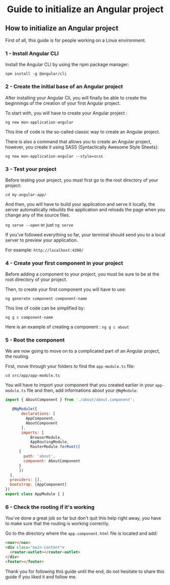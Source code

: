 <h1 align="center">Guide to initialize an Angular project</h1>

<h2>How to initialize an Angular project</h2>

First of all, this guide is for people working on a Linux environment.

<h3>1 - Install Angular CLI</h3>

Install the Angular CLI by using the npm package manager:

`npm install -g @angular/cli`

<h3>2 - Create the initial base of an Angular project</h3>

After installing your Angular Cli, you will finally be able to create the beginnings of the creation of your first Angular project.

To start with, you will have to create your Angular project :

`ng new mon-application-angular`

This line of code is the so-called classic way to create an Angular project.

There is also a command that allows you to create an Angular project, however, you create it using SASS (Syntactically Awesome Style Sheets):

`ng new mon-application-angular --style=scss`

<h3>3 - Test your project</h3>

Before testing your project, you must first go to the root directory of your project:

`cd my-angular-app/`

And then, you will have to build your application and serve it locally, the server automatically rebuilds the application and reloads the page when you change any of the source files.

`ng serve --open` or just `ng serve`

If you've followed everything so far, your terminal should send you to a local server to preview your application.

For example: `http://localhost:4200/`

<h3>4 - Create your first component in your project</h3>

Before adding a component to your project, you must be sure to be at the root directory of your project.

Then, to create your first component you will have to use:

`ng generate component component-name`

This line of code can be simplified by:

`ng g c component-name`

Here is an example of creating a component : `ng g c about`

<h3>5 - Root the component</h3>

We are now going to move on to a complicated part of an Angular project, the routing.

First, move through your folders to find the `app-module.ts` file:

`cd src/app/app-module.ts`

You will have to import your component that you created earlier in your `app-module.ts` file and then, add informations about your `@NgModule`:

```js
import { AboutComponent } from './about/about.component';

   @NgModule({
       declarations: [
         AppComponent,
         AboutComponent
       ],
       imports: [
           BrowserModule,
           AppRoutingModule,
           RouterModule.forRoot([
      {
        path: 'about',
        component: AboutComponent
      }
      ])
  ],
  providers: [],
  bootstrap: [AppComponent]
})
export class AppModule { }
```

<h3>6 - Check the rooting if it's working</h3>

You've done a great job so far but don't quit this help right away, you have to make sure that the routing is working correctly.

Go to the directory where the `app.component.html` file is located and add: 

```html
<nav></nav>
<div class="main-content">
  <router-outlet></router-outlet>
</div>
<footer></footer>
```

Thank you for following this guide until the end, do not hesitate to share this guide if you liked it and follow me.





